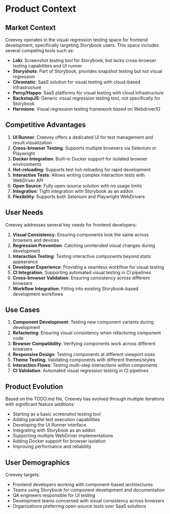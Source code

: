 # Product Context

## Market Context

Creevey operates in the visual regression testing space for frontend development, specifically targeting Storybook users. This space includes several competing tools such as:

- **Loki**: Screenshot testing tool for Storybook, but lacks cross-browser testing capabilities and UI runner
- **Storyshots**: Part of Storybook, provides snapshot testing but not visual regression
- **Chromatic**: SaaS solution for visual testing with cloud-based infrastructure
- **Percy/Happo**: SaaS platforms for visual testing with cloud infrastructure
- **BackstopJS**: Generic visual regression testing tool, not specifically for Storybook
- **Hermione**: Visual regression testing framework based on WebdriverIO

## Competitive Advantages

1. **UI Runner**: Creevey offers a dedicated UI for test management and result visualization
2. **Cross-browser Testing**: Supports multiple browsers via Selenium or Playwright
3. **Docker Integration**: Built-in Docker support for isolated browser environments
4. **Hot-reloading**: Supports test hot-reloading for rapid development
5. **Interactive Tests**: Allows writing complex interaction tests with WebDriver API
6. **Open Source**: Fully open-source solution with no usage limits
7. **Integration**: Tight integration with Storybook as an addon
8. **Flexibility**: Supports both Selenium and Playwright WebDrivers

## User Needs

Creevey addresses several key needs for frontend developers:

1. **Visual Consistency**: Ensuring components look the same across browsers and devices
2. **Regression Prevention**: Catching unintended visual changes during development
3. **Interaction Testing**: Testing interactive components beyond static appearance
4. **Developer Experience**: Providing a seamless workflow for visual testing
5. **CI Integration**: Supporting automated visual testing in CI pipelines
6. **Cross-browser Validation**: Ensuring consistency across different browsers
7. **Workflow Integration**: Fitting into existing Storybook-based development workflows

## Use Cases

1. **Component Development**: Testing new component variants during development
2. **Refactoring**: Ensuring visual consistency when refactoring component code
3. **Browser Compatibility**: Verifying components work across different browsers
4. **Responsive Design**: Testing components at different viewport sizes
5. **Theme Testing**: Validating components with different themes/styles
6. **Interaction Flows**: Testing multi-step interactions within components
7. **CI Validation**: Automated visual regression testing in CI pipelines

## Product Evolution

Based on the TODO.md file, Creevey has evolved through multiple iterations with significant feature additions:

- Starting as a basic screenshot testing tool
- Adding parallel test execution capabilities
- Developing the UI Runner interface
- Integrating with Storybook as an addon
- Supporting multiple WebDriver implementations
- Adding Docker support for browser isolation
- Improving performance and reliability

## User Demographics

Creevey targets:

- Frontend developers working with component-based architectures
- Teams using Storybook for component development and documentation
- QA engineers responsible for UI testing
- Development teams concerned with visual consistency across browsers
- Organizations preferring open-source tools over SaaS solutions
